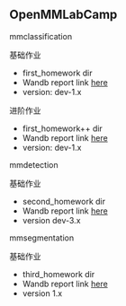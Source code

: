 ## OpenMMLabCamp

mmclassification

基础作业
- first_homework dir
- Wandb report link [here](https://api.wandb.ai/links/team-hsienwei/cxmhodzv)
- version: dev-1.x

进阶作业
- first_homework++ dir
- Wandb report link [here](https://api.wandb.ai/links/team-hsienwei/6ju5yi1g)
- version: dev-1.x


mmdetection

基础作业
- second_homework dir
- Wandb report link [here](https://api.wandb.ai/links/team-hsienwei/hext6ks0)
- version dev-3.x



mmsegmentation

基础作业
- third_homework dir
- Wandb report link [here](https://api.wandb.ai/links/team-hsienwei/3lh1xoqz)
- version 1.x
